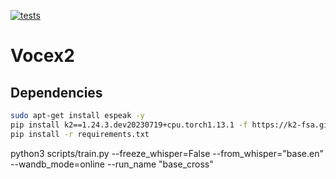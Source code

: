 [![tests](https://github.com/MiniXC/ml-template/actions/workflows/run_lint_and_test.yml/badge.svg)](https://github.com/MiniXC/vocex2/actions/workflows/run_lint_and_test.yml)
# Vocex2

## Dependencies

```bash
sudo apt-get install espeak -y
pip install k2==1.24.3.dev20230719+cpu.torch1.13.1 -f https://k2-fsa.github.io/k2/cpu.html
pip install -r requirements.txt
```

python3 scripts/train.py --freeze_whisper=False --from_whisper="base.en" --wandb_mode=online --run_name "base_cross"